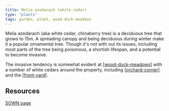 ```yaml
---
title: Melia azedarach (white cedar)
type: "plants"
tags: garden, plant, wood-duck-meadows
---
```




Melia azedarach (aka white cedar, chinaberry tree) is a deciduous tree that grows to 15m. A spreading canopy and being deciduous during winter make it a popular ornamental tree. Though it's not with out its issues, including most parts of the tree being poisonous, a shortish lifespan, and a potential to become invasive.

The invasive tendency is somewhat evident at [[wood-duck-meadows]] with a number of white cedars around the property, including [[orchard-corner]] and the [[front-yard]]. 

## Resources

[SOWN page](https://sown.com.au/melia-azedarach-meliaceae-white-cedar/)

[//begin]: # "Autogenerated link references for markdown compatibility"
[wood-duck-meadows]: wood-duck-meadows "Wood duck meadows"
[orchard-corner]: orchard-corner "The Orchard (Orchard corner)"
[front-yard]: front-yard "Front yard"
[//end]: # "Autogenerated link references"